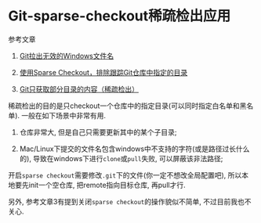 # Git-sparse-checkout稀疏检出应用

参考文章

1. [Git拉出无效的Windows文件名](https://xbuba.com/questions/33702140)

2. [使用Sparse Checkout，排除跟踪Git仓库中指定的目录](https://www.jianshu.com/p/e82c89e187c5)

3. [Git只获取部分目录的内容（稀疏检出）](https://www.jianshu.com/p/b6c61907049f)

稀疏检出的目的是只checkout一个仓库中的指定目录(可以同时指定白名单和黑名单). 一般在如下场景中非常有用.

1. 仓库非常大, 但是自己只需要更新其中的某个子目录;

2. Mac/Linux下提交的文件名包含windows中不支持的字符(或是路径过长什么的), 导致在windows下进行`clone`或`pull`失败, 可以屏蔽该非法路径;

开启`sparse checkout`需要修改`.git`下的文件(你一定不想改全局配置吧), 所以本地要先init一个空仓库, 把remote指向目标仓库, 再pull才行.

另外, 参考文章3有提到关闭`sparse checkout`的操作貌似不简单, 不过目前我也不关心.
